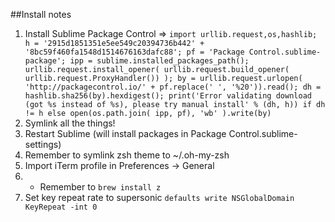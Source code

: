 ##Install notes
1. Install Sublime Package Control => `import urllib.request,os,hashlib; h = '2915d1851351e5ee549c20394736b442' + '8bc59f460fa1548d1514676163dafc88'; pf = 'Package Control.sublime-package'; ipp = sublime.installed_packages_path(); urllib.request.install_opener( urllib.request.build_opener( urllib.request.ProxyHandler()) ); by = urllib.request.urlopen( 'http://packagecontrol.io/' + pf.replace(' ', '%20')).read(); dh = hashlib.sha256(by).hexdigest(); print('Error validating download (got %s instead of %s), please try manual install' % (dh, h)) if dh != h else open(os.path.join( ipp, pf), 'wb' ).write(by)`
2. Symlink all the things!
3. Restart Sublime (will install packages in Package Control.sublime-settings)
4. Remember to symlink zsh theme to ~/.oh-my-zsh
5. Import iTerm profile in Preferences -> General
6. * Remember to `brew install z`
7. Set key repeat rate to supersonic `defaults write NSGlobalDomain KeyRepeat -int 0`